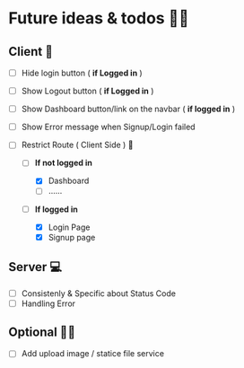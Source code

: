 # Future ideas & todos 🐱‍🏍

## Client 🎨

- [ ] Hide login button ( **if Logged in** )
- [ ] Show Logout button ( **if Logged in** )
- [ ] Show Dashboard button/link on the navbar ( **if logged in** )
- [ ] Show Error message when Signup/Login failed
- [ ] Restrict Route ( Client Side ) 🚫

  - [ ] **If not logged in**

    - [x] Dashboard
    - [ ] ......

  - [ ] **If logged in**
    - [x] Login Page
    - [x] Signup page

## Server 💻

- [ ] Consistenly & Specific about Status Code
- [ ] Handling Error

## Optional 🤷‍♂️

- [ ] Add upload image / statice file service
